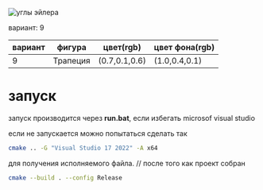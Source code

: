 ![углы эйлера](https://rcsearch.ru/w/images/b/be/1fTbyJICl8g.jpg)


вариант: 9

| вариант | фигура   | цвет(rgb)     | цвет фона(rgb) |
| ------- | -------- | ------------- | -------------- |
| 9       | Трапеция | (0.7,0.1,0.6) | (1.0,0.4,0.1)  |

# запуск
запуск производится через **run.bat**, если избегать microsof visual studio

если не запускается можно попытаться сделать так
``` bash
cmake .. -G "Visual Studio 17 2022" -A x64
```

для получения исполняемого файла. // после того как проект собран
``` bash
cmake --build . --config Release
```

